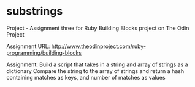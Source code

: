 # substrings

Project - Assignment three for Ruby Building Blocks project on The Odin Project

Assignment URL: http://www.theodinproject.com/ruby-programming/building-blocks

Assignment: Build a script that takes in a string and array of strings as a dictionary
            Compare the string to the array of strings and return a hash containing matches as keys, and number of matches as values
